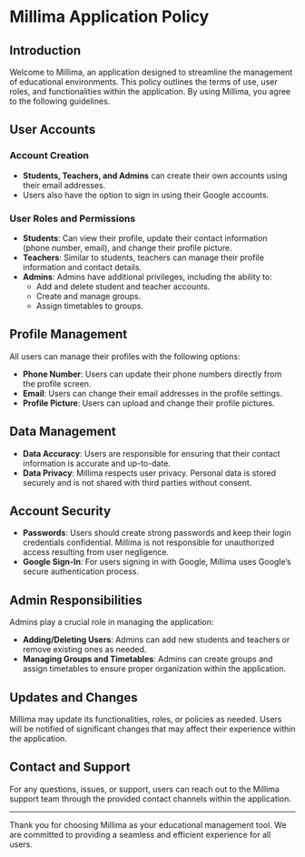 # Millima Application Policy

## Introduction

Welcome to Millima, an application designed to streamline the management of educational environments. This policy outlines the terms of use, user roles, and functionalities within the application. By using Millima, you agree to the following guidelines.

## User Accounts

### Account Creation
- **Students, Teachers, and Admins** can create their own accounts using their email addresses.
- Users also have the option to sign in using their Google accounts.

### User Roles and Permissions
- **Students**: Can view their profile, update their contact information (phone number, email), and change their profile picture.
- **Teachers**: Similar to students, teachers can manage their profile information and contact details.
- **Admins**: Admins have additional privileges, including the ability to:
  - Add and delete student and teacher accounts.
  - Create and manage groups.
  - Assign timetables to groups.

## Profile Management

All users can manage their profiles with the following options:
- **Phone Number**: Users can update their phone numbers directly from the profile screen.
- **Email**: Users can change their email addresses in the profile settings.
- **Profile Picture**: Users can upload and change their profile pictures.

## Data Management

- **Data Accuracy**: Users are responsible for ensuring that their contact information is accurate and up-to-date.
- **Data Privacy**: Millima respects user privacy. Personal data is stored securely and is not shared with third parties without consent.

## Account Security

- **Passwords**: Users should create strong passwords and keep their login credentials confidential. Millima is not responsible for unauthorized access resulting from user negligence.
- **Google Sign-In**: For users signing in with Google, Millima uses Google’s secure authentication process.

## Admin Responsibilities

Admins play a crucial role in managing the application:
- **Adding/Deleting Users**: Admins can add new students and teachers or remove existing ones as needed.
- **Managing Groups and Timetables**: Admins can create groups and assign timetables to ensure proper organization within the application.

## Updates and Changes

Millima may update its functionalities, roles, or policies as needed. Users will be notified of significant changes that may affect their experience within the application.

## Contact and Support

For any questions, issues, or support, users can reach out to the Millima support team through the provided contact channels within the application.

---

Thank you for choosing Millima as your educational management tool. We are committed to providing a seamless and efficient experience for all users.
